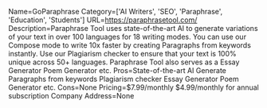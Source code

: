 Name=GoParaphrase
Category=['AI Writers', 'SEO', 'Paraphrase', 'Education', 'Students']
URL=https://paraphrasetool.com/
Description=Paraphrase Tool uses state-of-the-art AI to generate variations of your text in over 100 languages for 18 writing modes. You can use our Compose mode to write 10x faster by creating Paragraphs from keywords instantly. Use our Plagiarism checker to ensure that your text is 100% unique across 50+ languages. Paraphrase Tool also serves as a Essay Generator Poem Generator etc.
Pros=State-of-the-art AI Generate Paragraphs from keywords Plagiarism checker Essay Generator Poem Generator etc.
Cons=None
Pricing=$7.99/monthly $4.99/monthly for annual subscription
Company Address=None
